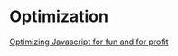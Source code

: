 # Optimization

[Optimizing Javascript for fun and for profit](https://romgrk.com/posts/optimizing-javascript/)

